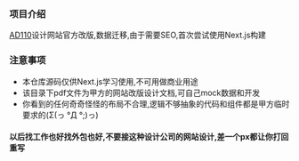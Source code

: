 ### 项目介绍
[AD110](https://www.ad110.com)设计网站官方改版,数据迁移,由于需要SEO,首次尝试使用Next.js构建

### 注意事项
* 本仓库源码仅供Next.js学习使用,不可用做商业用途
* 该目录下pdf文件为甲方的网站改版设计文档,可自己mock数据和开发
* 你看到的任何奇奇怪怪的布局不合理,逻辑不够抽象的代码和组件都是甲方临时要求的(Σ(っ °Д °;)っ)
#### 以后找工作也好找外包也好,不要接这种设计公司的网站设计,差一个px都让你打回重写

